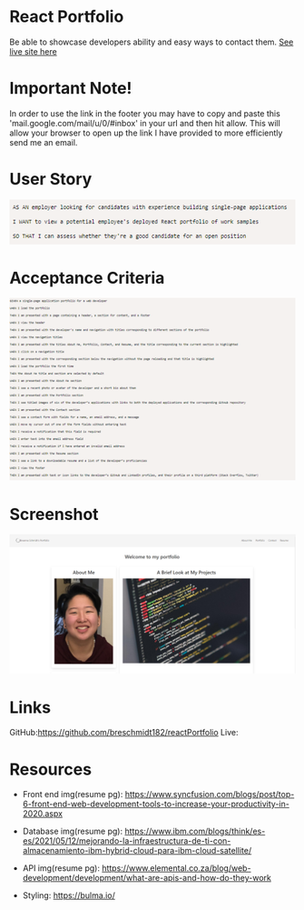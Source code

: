 # React Portfolio
Be able to showcase developers ability and easy ways to contact them.
[See live site here]()

# Important Note!
In order to use the link in the footer you may have to copy and paste this 'mail.google.com/mail/u/0/#inbox' in your url and then hit allow. This will allow your browser to open up the link I have provided to more efficiently send me an email. 

# User Story
![user story](./src/images/readmeImg/userStory.png)

# Acceptance Criteria
![acceptance criteria](./src//images/readmeImg/acceptanceCriteria.png)

# Screenshot
![screenshot of app](./src/images/readmeImg/Screenshot.png)

# Links 
GitHub:https://github.com/breschmidt182/reactPortfolio
Live: 

# Resources
- Front end img(resume pg): https://www.syncfusion.com/blogs/post/top-6-front-end-web-development-tools-to-increase-your-productivity-in-2020.aspx

- Database img(resume pg): https://www.ibm.com/blogs/think/es-es/2021/05/12/mejorando-la-infraestructura-de-ti-con-almacenamiento-ibm-hybrid-cloud-para-ibm-cloud-satellite/

- API img(resume pg): https://www.elemental.co.za/blog/web-development/development/what-are-apis-and-how-do-they-work

- Styling: https://bulma.io/